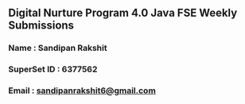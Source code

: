 ## Digital Nurture Program 4.0 Java FSE Weekly Submissions

### Name : Sandipan Rakshit

### SuperSet ID : 6377562

### Email : sandipanrakshit6@gmail.com
